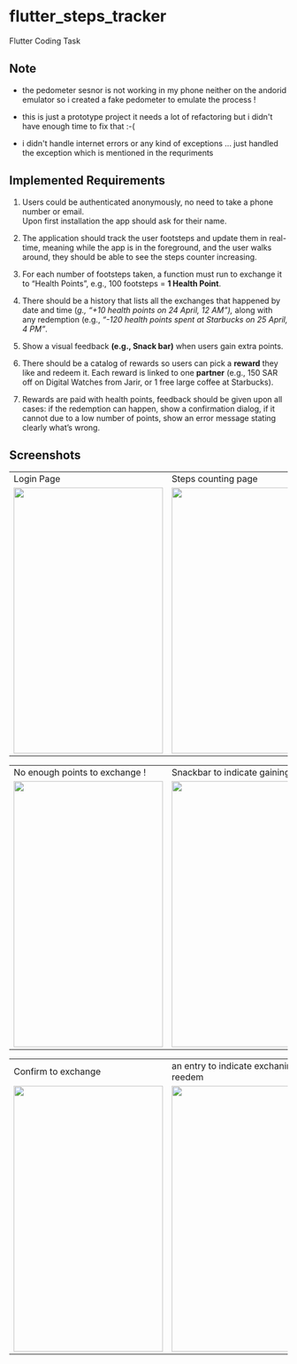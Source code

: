 # flutter_steps_tracker

Flutter Coding Task


## Note

+ the pedometer sesnor is not working in my phone neither on the andorid emulator 
so i created a fake pedometer to emulate the process !

+ this is just a prototype project it needs a lot of refactoring but i didn't have enough time to fix that :-(

+ i didn't handle internet errors or any kind of exceptions ... just handled the exception which is mentioned in the requriments 




## Implemented Requirements

1. Users could be authenticated anonymously, no need to take a phone number or email.   
Upon first installation the app should ask for their name.

2. The application should track the user footsteps and update them in real-time, meaning while the app is in the foreground, and the user walks around, they should be able to see the steps counter increasing.

3. For each number of footsteps taken, a function must run to exchange it to “Health Points”, e.g., 100 footsteps = **1 Health Point**.

4. There should be a history that lists all the exchanges that happened by date and time (*g., “+10 health points on 24 April, 12 AM”),* along with any redemption (e.g., *“-120 health points spent at Starbucks on 25 April, 4 PM”*.

5. Show a visual feedback **(e.g., Snack bar)** when users gain extra points.

6. There should be a catalog of rewards so users can pick a **reward** they like and redeem it. Each reward is linked to one **partner** (e.g., 150 SAR off on Digital Watches from Jarir, or 1 free large coffee at Starbucks).

7. Rewards are paid with health points, feedback should be given upon all cases: if the redemption can happen, show a confirmation dialog, if it cannot due to a low number of points, show an error message stating clearly what’s wrong.


## Screenshots

<table>
  <tr>
    <td>Login Page</td>
     <td>Steps counting page</td>
     <td>Products Catalog</td>
  </tr>
  <tr>
    <td><img src="https://user-images.githubusercontent.com/114827469/193422709-9b4cd9e7-53ca-45db-9b64-3cdd9f78d63e.png" width=270 height=480></td>
    <td><img src="https://user-images.githubusercontent.com/114827469/193422710-eefd1ad0-f00f-445c-b8db-16d0dd44a456.png" width=270 height=480></td>
    <td><img src="https://user-images.githubusercontent.com/114827469/193422712-4e6eac6d-3489-434c-8b65-3d482ad30115.png" width=270 height=480></td>
  </tr>
 </table>

<table>
  <tr>
    <td>No enough points to exchange !</td>
     <td>Snackbar to indicate gaining points </td>
     <td>an entry of gettting points </td>
  </tr>
  <tr>
    <td><img src="https://user-images.githubusercontent.com/114827469/193422714-2d3e0bc0-bbb2-46c6-be4b-88645cb4e6eb.png" width=270 height=480></td>
    <td><img src="https://user-images.githubusercontent.com/114827469/193422716-7c6cfd37-8bb9-4bb5-b40b-5792d9b0ec73.png" width=270 height=480></td>
    <td><img src="https://user-images.githubusercontent.com/114827469/193422718-102ba789-2c92-4d2b-b60c-b5d0ab8f4f3c.png" width=270 height=480></td>
  </tr>
 </table>
 
 
 
<table>
  <tr>
    <td>Confirm to exchange </td>
     <td>an entry to indicate exchaning a reedem</td>
  </tr>
  <tr>
    <td><img src="https://user-images.githubusercontent.com/114827469/193422719-0af29f59-52f7-4c6b-a313-a91a4b316e36.png" width=270 height=480></td>
    <td><img src="https://user-images.githubusercontent.com/114827469/193422720-f57e0d71-80c4-41f8-852c-08c6e5aca503.png" width=270 height=480></td>
  </tr>
 </table>



